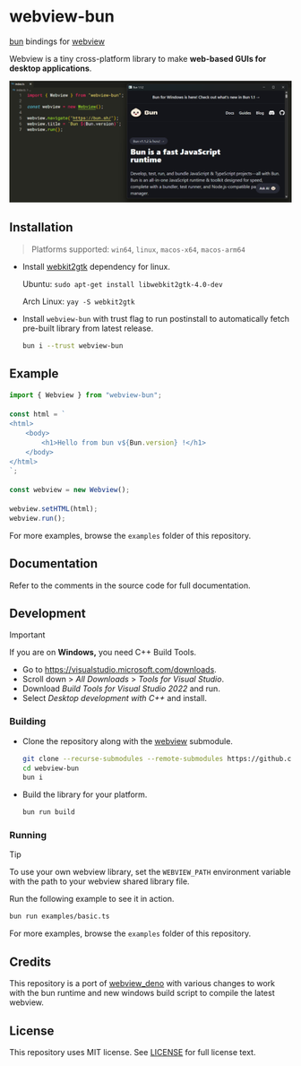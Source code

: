 # webview-bun

[bun](https://bun.sh/) bindings for [webview](https://github.com/webview/webview/)

Webview is a tiny cross-platform library to make **web-based GUIs for desktop applications**.

![](banner.png)



## Installation

> Platforms supported: `win64`, `linux`, `macos-x64`, `macos-arm64`

- Install [webkit2gtk](https://webkitgtk.org/) dependency for linux.

  Ubuntu: `sudo apt-get install libwebkit2gtk-4.0-dev`

  Arch Linux: `yay -S webkit2gtk`

- Install `webview-bun` with trust flag to run postinstall to automatically fetch pre-built library from latest release.

  ```bash
  bun i --trust webview-bun
  ```



## Example

```typescript
import { Webview } from "webview-bun";

const html = `
<html>
    <body>
        <h1>Hello from bun v${Bun.version} !</h1>
    </body>
</html>
`;

const webview = new Webview();

webview.setHTML(html);
webview.run();
```

For more examples, browse the `examples` folder of this repository.



## Documentation

Refer to the comments in the source code for full documentation.



## Development

> [!IMPORTANT]  
> If you are on **Windows,** you need C++ Build Tools.
>
> - Go to https://visualstudio.microsoft.com/downloads.
> - Scroll down > *All Downloads* > *Tools for Visual Studio*.
> - Download *Build Tools for Visual Studio 2022* and run.
> - Select *Desktop development with C++* and install.

### Building

- Clone the repository along with the [webview](https://github.com/webview/webview) submodule.

  ```bash
  git clone --recurse-submodules --remote-submodules https://github.com/tr1ckydev/webview-bun.git
  cd webview-bun
  bun i
  ```

- Build the library for your platform.
  
  ```bash
  bun run build
  ```

### Running

> [!TIP]
> To use your own webview library, set the `WEBVIEW_PATH` environment variable with the path to your webview shared library file.

Run the following example to see it in action.

```bash
bun run examples/basic.ts
```

For more examples, browse the `examples` folder of this repository.



## Credits

This repository is a port of [webview_deno](https://github.com/webview/webview_deno) with various changes to work with the bun runtime and new windows build script to compile the latest webview.



## License

This repository uses MIT license. See [LICENSE](https://github.com/tr1ckydev/webview-bun/blob/main/LICENSE) for full license text.
